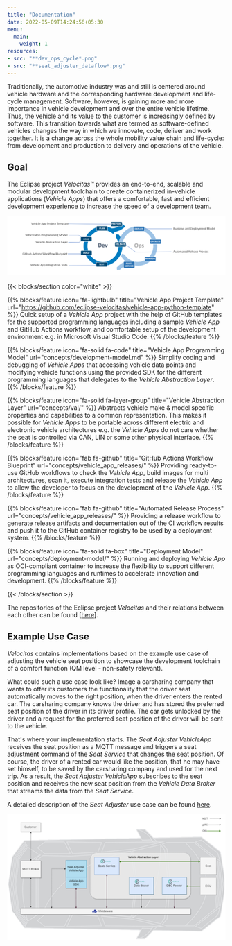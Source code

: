 ```yaml
---
title: "Documentation"
date: 2022-05-09T14:24:56+05:30
menu:
  main:
    weight: 1
resources:
- src: "**dev_ops_cycle*.png"
- src: "**seat_adjuster_dataflow*.png"
---
```


Traditionally, the automotive industry was and still is centered around vehicle hardware and the corresponding hardware development and life-cycle management. Software, however, is gaining more and more importance in vehicle development and over the entire vehicle lifetime. Thus, the vehicle and its value to the customer is increasingly defined by software. This transition towards what are termed as software-defined vehicles changes the way in which we innovate, code, deliver and work together. It is a change across the whole mobility value chain and life-cycle: from development and production to delivery and operations of the vehicle.

## Goal

The Eclipse project _Velocitas™_ provides an end-to-end, scalable and modular development toolchain to create containerized in-vehicle applications (_Vehicle Apps_) that offers a comfortable, fast and efficient development experience to increase the speed of a development team.

<img src="dev_ops_cycle.png" >

{{< blocks/section color="white" >}}

{{% blocks/feature icon="fa-lightbulb" title="Vehicle App Project Template" url="https://github.com/eclipse-velocitas/vehicle-app-python-template" %}}
Quick setup of a _Vehicle App_ project with the help of GitHub templates for the supported programming languages including a sample _Vehicle App_ 
and GitHub Actions workflow, and comfortable setup of the development environment e.g. in Microsoft Visual Studio Code.
{{% /blocks/feature %}}


{{% blocks/feature icon="fa-solid fa-code" title="Vehicle App Programming Model" url="concepts/development-model.md" %}}
Simplify coding and debugging of _Vehicle Apps_ that accessing vehicle data points and modifying vehicle functions 
using the provided SDK for the different programming languages that delegates to the _Vehicle Abstraction Layer_.
{{% /blocks/feature %}}


{{% blocks/feature icon="fa-solid fa-layer-group" title="Vehicle Abstraction Layer" url="concepts/val/" %}}
Abstracts vehicle make & model specific properties and capabilities to a common representation. 
This makes it possible for _Vehicle Apps_ to be portable across different electric and electronic vehicle architectures 
e.g. the _Vehicle Apps_ do not care whether the seat is controlled via CAN, LIN or some other physical interface.
{{% /blocks/feature %}}

{{% blocks/feature icon="fab fa-github" title="GitHub Actions Workflow Blueprint" url="concepts/vehicle_app_releases/" %}}
Providing ready-to-use GitHub workflows to check the _Vehicle App_, build images for multi architectures, scan it, 
execute integration tests and release the _Vehicle App_ to allow the developer to focus on the development of the _Vehicle App_.
{{% /blocks/feature %}}

{{% blocks/feature icon="fab fa-github" title="Automated Release Process" url="concepts/vehicle_app_releases/" %}}
Providing a release workflow to generate release artifacts and documentation out of the CI workflow results and 
push it to the GitHub container registry to be used by a deployment system.
{{% /blocks/feature %}}

{{% blocks/feature icon="fa-solid fa-box" title="Deployment Model" url="concepts/deployment-model/" %}}
Running and deploying _Vehicle App_ as OCI-compliant container to increase the flexibility to support different programming languages 
and runtimes to accelerate innovation and development.
{{% /blocks/feature %}}

{{< /blocks/section >}}


The repositories of the Eclipse project _Velocitas_ and their relations between each other can be found [[here](reference/repository_overview/)].

## Example Use Case

_Velocitas_ contains implementations based on the example use case of adjusting the vehicle seat position to showcase the development toolchain of a comfort function (QM level - non-safety relevant).

What could such a use case look like? Image a carsharing company that wants to offer its customers the functionality that the driver seat automatically moves to the right position, when the driver enters the rented car. The carsharing company knows the driver and has stored the preferred seat position of the driver in its driver profile. The car gets unlocked by the driver and a request for the preferred seat position of the driver will be sent to the vehicle.

That's where your implementation starts. The _Seat Adjuster VehicleApp_ receives the seat position as a MQTT message and triggers a seat adjustment command of the _Seat Service_ that changes the seat position. Of course, the driver of a rented car would like the position, that he may have set himself, to be saved by the carsharing company and used for the next trip. As a result, the _Seat Adjuster VehicleApp_ subscribes to the seat position and receives the new seat position from the _Vehicle Data Broker_ that streams the data from the _Seat Service_.

A detailed description of the _Seat Adjuster_ use case can be found [here](reference/seat_adjuster_use_case/).

<img src="reference/seat_adjuster_use_case/seat_adjuster_dataflow.png" >
